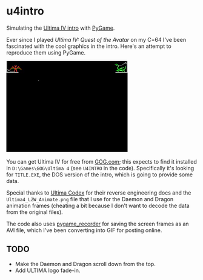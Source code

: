 # u4intro

Simulating the [Ultima IV intro](https://www.youtube.com/watch?v=16pspR74M6w)
with [PyGame](https://www.pygame.org/).

Ever since I played *Ultima IV: Quest of the Avatar* on my C=64 I've been
fascinated with the cool graphics in the intro. Here's an attempt to
reproduce them using PyGame.

![Partially simulated Ultima IV intro animation](./u4intro-2.gif)

You can get Ultima IV for free from
[GOG.com](https://www.gog.com/game/ultima_4); this expects to find it installed
in `D:\Games\GOG\Ultima 4` (see `U4INTRO` in the code). Specifically it's
looking for `TITLE.EXE`, the DOS version of the intro, which is going to
provide some data.

Special thanks to
[Ultima Codex](https://wiki.ultimacodex.com/wiki/Ultima_IV_internal_formats#TITLE.EXE)
for their reverse engineering docs and the `Ultima4_LZW_Animate.png` file that
I use for the Daemon and Dragon animation frames (cheating a bit because I
don't want to decode the data from the original files).

The code also uses [pygame_recorder](https://github.com/tdrmk/pygame_recorder)
for saving the screen frames as an AVI file, which I've been converting into
GIF for posting online.

## TODO

* Make the Daemon and Dragon scroll down from the top.
* Add ULTIMA logo fade-in.
